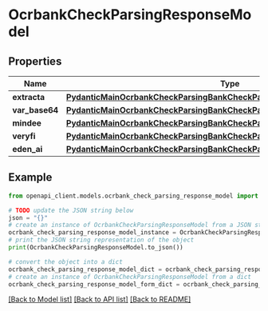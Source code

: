 # OcrbankCheckParsingResponseModel


## Properties

Name | Type | Description | Notes
------------ | ------------- | ------------- | -------------
**extracta** | [**PydanticMainOcrbankCheckParsingBankCheckParsingDataClass94559364097952**](PydanticMainOcrbankCheckParsingBankCheckParsingDataClass94559364097952.md) |  | [optional] 
**var_base64** | [**PydanticMainOcrbankCheckParsingBankCheckParsingDataClass94559372491104**](PydanticMainOcrbankCheckParsingBankCheckParsingDataClass94559372491104.md) |  | [optional] 
**mindee** | [**PydanticMainOcrbankCheckParsingBankCheckParsingDataClass94559363843808**](PydanticMainOcrbankCheckParsingBankCheckParsingDataClass94559363843808.md) |  | [optional] 
**veryfi** | [**PydanticMainOcrbankCheckParsingBankCheckParsingDataClass94559363824864**](PydanticMainOcrbankCheckParsingBankCheckParsingDataClass94559363824864.md) |  | [optional] 
**eden_ai** | [**PydanticMainOcrbankCheckParsingBankCheckParsingDataClass94559364521200**](PydanticMainOcrbankCheckParsingBankCheckParsingDataClass94559364521200.md) |  | [optional] 

## Example

```python
from openapi_client.models.ocrbank_check_parsing_response_model import OcrbankCheckParsingResponseModel

# TODO update the JSON string below
json = "{}"
# create an instance of OcrbankCheckParsingResponseModel from a JSON string
ocrbank_check_parsing_response_model_instance = OcrbankCheckParsingResponseModel.from_json(json)
# print the JSON string representation of the object
print(OcrbankCheckParsingResponseModel.to_json())

# convert the object into a dict
ocrbank_check_parsing_response_model_dict = ocrbank_check_parsing_response_model_instance.to_dict()
# create an instance of OcrbankCheckParsingResponseModel from a dict
ocrbank_check_parsing_response_model_form_dict = ocrbank_check_parsing_response_model.from_dict(ocrbank_check_parsing_response_model_dict)
```
[[Back to Model list]](../README.md#documentation-for-models) [[Back to API list]](../README.md#documentation-for-api-endpoints) [[Back to README]](../README.md)


